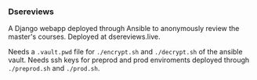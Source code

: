 ### Dsereviews
A Django webapp deployed through Ansible to anonymously review the master's courses. 
Deployed at dsereviews.live.

Needs a `.vault.pwd` file for `./encrypt.sh` and `./decrypt.sh` of the ansible vault.
Needs ssh keys for preprod and prod enviroments deployed through `./preprod.sh` and `./prod.sh`.
